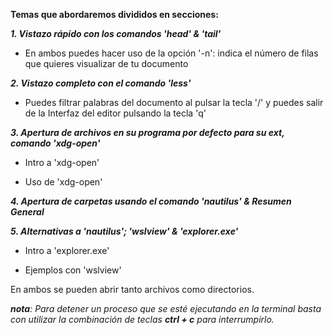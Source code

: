 **Temas que abordaremos divididos en secciones:**

_**1. Vistazo rápido con los comandos 'head' & 'tail'**_ 

* En ambos puedes hacer uso de la opción '-n': indica el número de filas que quieres visualizar de tu documento

_**2. Vistazo completo con el comando 'less'**_

* Puedes filtrar palabras del documento al pulsar la tecla '/' y puedes salir de la Interfaz del editor pulsando la tecla 'q'

_**3. Apertura de archivos en su programa por defecto para su ext, comando 'xdg-open'**_

* Intro a 'xdg-open'

* Uso de 'xdg-open'

_**4. Apertura de carpetas usando el comando 'nautilus' & Resumen General**_

_**5. Alternativas a 'nautilus'; 'wslview' & 'explorer.exe'**_

* Intro a 'explorer.exe'

* Ejemplos con 'wslview'

En ambos se pueden abrir tanto archivos como directorios.

_**nota**: Para detener un proceso que se esté ejecutando en la terminal basta con utilizar la combinación de teclas **ctrl + c** para interrumpirlo._
